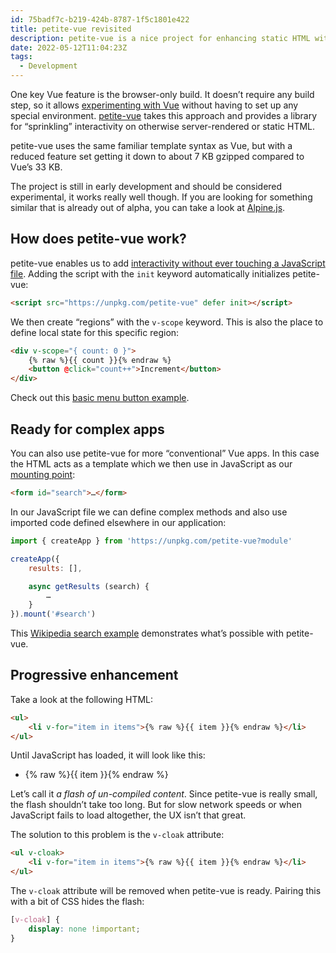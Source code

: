 ```yaml
---
id: 75badf7c-b219-424b-8787-1f5c1801e422
title: petite-vue revisited
description: petite-vue is a nice project for enhancing static HTML with some interactivity.
date: 2022-05-12T11:04:23Z
tags:
  - Development
---
```


One key Vue feature is the browser-only build. It doesn’t require any build step, so it allows [experimenting with Vue](https://vuejs.org/guide/quick-start.html#without-build-tools) without having to set up any special environment. [petite-vue](https://github.com/vuejs/petite-vue) takes this approach and provides a library for “sprinkling” interactivity on otherwise server-rendered or static HTML.

petite-vue uses the same familiar template syntax as Vue, but with a reduced feature set getting it down to about 7 KB gzipped compared to Vue’s 33 KB.

The project is still in early development and should be considered experimental, it works really well though. If you are looking for something similar that is already out of alpha, you can take a look at [Alpine.js](https://alpinejs.dev/).

## How does petite-vue work?

petite-vue enables us to add [interactivity without ever touching a JavaScript file](https://github.com/vuejs/petite-vue#usage). Adding the script with the `init` keyword automatically initializes petite-vue:

```html
<script src="https://unpkg.com/petite-vue" defer init></script>
```

We then create “regions” with the `v-scope` keyword. This is also the place to define local state for this specific region:

```html
<div v-scope="{ count: 0 }">
	{% raw %}{{ count }}{% endraw %}
	<button @click="count++">Increment</button>
</div>
```

Check out this [basic menu button example](https://codepen.io/mvsde/pen/mdMmGer).

## Ready for complex apps

You can also use petite-vue for more “conventional” Vue apps. In this case the HTML acts as a template which we then use in JavaScript as our [mounting point](https://github.com/vuejs/petite-vue#explicit-mount-target):

```html
<form id="search">…</form>
```

In our JavaScript file we can define complex methods and also use imported code defined elsewhere in our application:

```js
import { createApp } from 'https://unpkg.com/petite-vue?module'

createApp({
	results: [],

	async getResults (search) {
		…
	}
}).mount('#search')
```

This [Wikipedia search example](https://codepen.io/mvsde/pen/ExvmJNz) demonstrates what’s possible with petite-vue.

## Progressive enhancement

Take a look at the following HTML:

```html
<ul>
	<li v-for="item in items">{% raw %}{{ item }}{% endraw %}</li>
</ul>
```

Until JavaScript has loaded, it will look like this:

- {% raw %}{{ item }}{% endraw %}

Let’s call it _a flash of un-compiled content_. Since petite-vue is really small, the flash shouldn’t take too long. But for slow network speeds or when JavaScript fails to load altogether, the UX isn’t that great.

The solution to this problem is the `v-cloak` attribute:

```html
<ul v-cloak>
	<li v-for="item in items">{% raw %}{{ item }}{% endraw %}</li>
</ul>
```

The `v-cloak` attribute will be removed when petite-vue is ready. Pairing this with a bit of CSS hides the flash:

```css
[v-cloak] {
	display: none !important;
}
```
